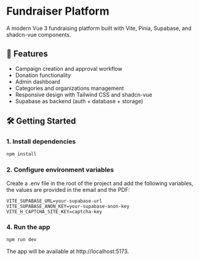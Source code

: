 # Fundraiser Platform

A modern Vue 3 fundraising platform built with Vite, Pinia, Supabase, and shadcn-vue components.

## 🚀 Features

- Campaign creation and approval workflow
- Donation functionality
- Admin dashboard
- Categories and organizations management
- Responsive design with Tailwind CSS and shadcn-vue
- Supabase as backend (auth + database + storage)

## 🛠️ Getting Started

### 1. Install dependencies

```bash
npm install
```

### 2. Configure environment variables

Create a .env file in the root of the project and add the following variables, the values are provided in the email and the PDF:

```env
VITE_SUPABASE_URL=your-supabase-url
VITE_SUPABASE_ANON_KEY=your-supabase-anon-key
VITE_H_CAPTCHA_SITE_KEY=captcha-key
```

### 4. Run the app

```bash
npm run dev
```

The app will be available at http://localhost:5173.
